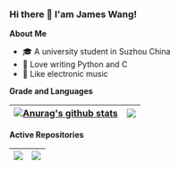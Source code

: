 ### Hi there 👋 I'am James Wang!

**About Me**
- 🎓 A university student in Suzhou China
- 🙊 Love writing Python and C
- 🎵 Like electronic music

**Grade and Languages**

| <a href="https://github-readme-stats.vercel.app/api?username=james-wangx&show_icons=true&include_all_commits=true&theme=buefy&hide_border=true"><img align="center" src="https://github-readme-stats.vercel.app/api?username=james-wangx&show_icons=true&include_all_commits=true&theme=buefy&hide_border=true" alt="Anurag's github stats" /></a> | <a href="https://github-readme-stats.vercel.app/api/top-langs/?username=james-wangx&layout=compact&theme=buefy&hide_border=true&langs_count=6"><img align="center" src="https://github-readme-stats.vercel.app/api/top-langs/?username=james-wangx&layout=compact&theme=buefy&hide_border=true&langs_count=6&exclude_repo=pandas-notes&hide=cmake,html,css,scala" /></a> |
| ------------- | ------------- |

**Active Repositories**

| <a href="https://github.com/james-wangx/c-primer-plus-6e"><img align="center" src="https://github-readme-stats.vercel.app/api/pin/?username=james-wangx&repo=c-primer-plus-6e&theme=buefy" /></a> | <a href="https://github.com/james-wangx/dsaa"><img align="center" src="https://github-readme-stats.vercel.app/api/pin/?username=james-wangx&repo=dsaa&theme=buefy" /></a> |
| ------------- | ------------- |
